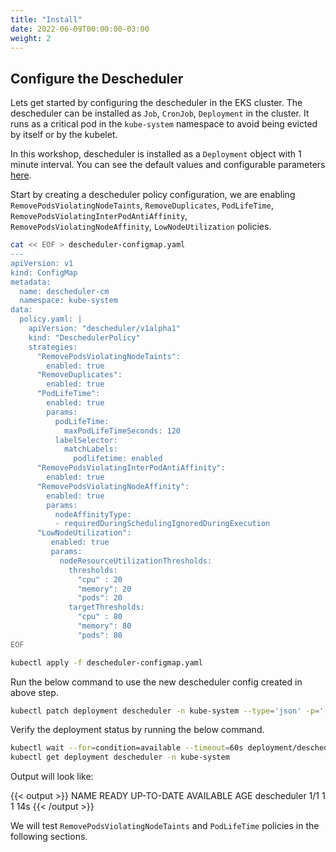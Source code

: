 ```yaml
---
title: "Install"
date: 2022-06-09T00:00:00-03:00
weight: 2
---
```


## Configure the Descheduler

Lets get started by configuring the descheduler in the EKS cluster. The descheduler can be installed as `Job`, `CronJob`, `Deployment` in the cluster. It runs as a critical pod in the `kube-system` namespace to avoid being evicted by itself or by the kubelet.

In this workshop, descheduler is installed as a `Deployment` object with 1 minute interval. You can see the default values and configurable parameters [here](https://github.com/kubernetes-sigs/descheduler/blob/master/charts/descheduler/README.md). 

Start by creating a descheduler policy configuration, we are enabling `RemovePodsViolatingNodeTaints`, `RemoveDuplicates`, `PodLifeTime`, `RemovePodsViolatingInterPodAntiAffinity`, `RemovePodsViolatingNodeAffinity`, `LowNodeUtilization` policies.

```bash
cat << EOF > descheduler-configmap.yaml
---
apiVersion: v1
kind: ConfigMap
metadata:
  name: descheduler-cm
  namespace: kube-system
data:
  policy.yaml: |
    apiVersion: "descheduler/v1alpha1"
    kind: "DeschedulerPolicy"
    strategies:
      "RemovePodsViolatingNodeTaints":
        enabled: true
      "RemoveDuplicates":
        enabled: true
      "PodLifeTime":
        enabled: true
        params:
          podLifeTime:
            maxPodLifeTimeSeconds: 120
          labelSelector:
            matchLabels:
              podlifetime: enabled
      "RemovePodsViolatingInterPodAntiAffinity":
        enabled: true
      "RemovePodsViolatingNodeAffinity":
        enabled: true
        params:
          nodeAffinityType:
          - requiredDuringSchedulingIgnoredDuringExecution
      "LowNodeUtilization":
         enabled: true
         params:
           nodeResourceUtilizationThresholds:
             thresholds:
               "cpu" : 20
               "memory": 20
               "pods": 20
             targetThresholds:
               "cpu" : 80
               "memory": 80
               "pods": 80
EOF
```

```bash
kubectl apply -f descheduler-configmap.yaml
```

Run the below command to use the new descheduler config created in above step.

```bash
kubectl patch deployment descheduler -n kube-system --type='json' -p='[{"op": "replace", "path": "/spec/template/spec/volumes/0/configMap/name", "value": "descheduler-cm"}]'
```

Verify the deployment status by running the below command.

```bash
kubectl wait --for=condition=available --timeout=60s deployment/descheduler -n kube-system
kubectl get deployment descheduler -n kube-system
```

Output will look like:

{{< output >}}
NAME          READY   UP-TO-DATE   AVAILABLE   AGE
descheduler   1/1     1            1           14s
{{< /output >}}



We will test `RemovePodsViolatingNodeTaints` and `PodLifeTime` policies in the following sections.
